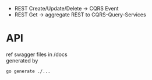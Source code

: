 - REST Create/Update/Delete -> CQRS Event
- REST Get -> aggregate REST to CQRS-Query-Services  

# API

ref swagger files in /docs  
generated by 
```
go generate ./...
```